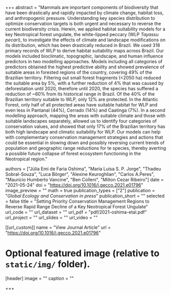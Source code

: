+++
abstract = "Mammals are important components of biodiversity that have been  drastically and rapidly impacted by climate change, habitat loss, and  anthropogenic pressure. Understanding key species distribution to  optimize conservation targets is both urgent and necessary to reverse  the current biodiversity crisis. Herein, we applied habitat suitability  models for a key Neotropical forest ungulate, the white-lipped peccary  (WLP *Tayassu pecari*), to investigate the effects of climate and landscape modifications on its distribution, which has been drastically reduced in Brazil. We used 318 primary records of WLP to derive habitat suitability maps across Brazil. Our models included bioclimatic,  topographic, landscape, and human influence predictors in two modelling  approaches. Models including all categories of predictors obtained the  highest predictive ability and showed prevalence of suitable areas in  forested regions of the country, covering 49% of the Brazilian  territory. Filtering out small forest fragments (<2050 ha) reduced  the suitable area by 5%, with a further reduction of 4% that was caused  by deforestation until 2020, therefore until 2020, the species has  suffered a reduction of ~60% from its historical range in Brazil. Of the 40% of the Brazilian territory suitable to WLP, only 12% are protected. In the Atlantic Forest, only half of all protected areas have suitable  habitat for WLP and even less in Pantanal (44%), Cerrado (14%) and  Caatinga (7%). In a second modelling approach, mapping the areas with  suitable climate and those with suitable landscapes separately, allowed  us to identify four categories of conservation values, and showed that  only 17% of the Brazilian territory has both high landscape and climatic suitability for WLP. Our models can help with complementary  conservation management strategies and actions that could be essential  in slowing down and possibly reversing current trends of population and  geographic range reductions for te species, thereby averting a possible  future collapse of forest ecosystem functioning in the Neotropical  region."

authors = ["Júlia Emi de Faria Oshima", "Maria Luisa S. P. Jorge", "Thadeu Sobral-Souza", "Luca Börger", "Alexine Keuroghlian", "Carlos A.Peres", "Maurício Humberto Vancine", "Ben Colleni", "Milton Cezar Ribeiro"]
date = "2021-05-24"
doi = "https://doi.org/10.1016/j.gecco.2021.e01796"
image_preview = ""
math = true
publication_types = ["2"]
publication = "*Global Ecology and Conservation* *in press*"
publication_short = ""
selected = false
title = "Setting Priority Conservation Management Regions to Reverse Rapid Range Decline of a Key Neotropical Forest Ungulate"
url_code = ""
url_dataset = ""
url_pdf = "pdf/2021-oshima-etal.pdf"
url_project = ""
url_slides = ""
url_video = ""

[[url_custom]]
name = "View Journal Article"
url = "https://doi.org/10.1016/j.gecco.2021.e01796"

# Optional featured image (relative to `static/img/` folder).
[header]
image = ""
caption = ""

+++
